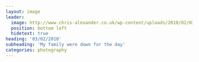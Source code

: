 ```yaml
---
layout: image
leader:
  image: http://www.chris-alexander.co.uk/wp-content/uploads/2010/02/030210.jpg
  position: bottom left
  hidetext: true
heading: '03/02/2010'
subheading: 'My family were down for the day'
categories: photography
---
```

